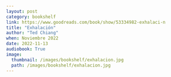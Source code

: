 ```yaml
---
layout: post
category: bookshelf
link: https://www.goodreads.com/book/show/53334982-exhalaci-n
title: "Exhalación"
author: "Ted Chiang"
when: Noviembre 2022
date: 2022-11-13
audiobook: True
image:
  thumbnail: /images/bookshelf/exhalacion.jpg
  path: /images/bookshelf/exhalacion.jpg
---
```

